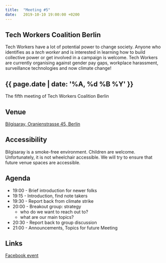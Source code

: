 ```yaml
---
title:  "Meeting #5"
date:   2019-10-10 19:00:00 +0200
---
```


## Tech Workers Coalition Berlin
Tech Workers have a lot of potential power to change society. Anyone who identifies as a _tech worker_ and is interested in learning how to build collective power or get involved in a campaign is welcome. Tech Workers are currently organising against gender pay gaps, workplace harassment, surveillance technologies and now climate change!

## {{ page.date | date: '%A, %d %B %Y' }}
The fifth meeting of Tech Workers Coalition Berlin

## Venue

[Bilgisaray, Oranienstrasse 45, Berlin](https://www.google.com/maps/place/Bilgisaray/@52.499971,13.4204474,17z/data=!3m1!4b1!4m5!3m4!1s0x47a84e34f7d3f0db:0x4a368a3631962abc!8m2!3d52.499971!4d13.4226362)

## Accessibility

Bilgisaray is a smoke-free environment. Children are welcome. Unfortunately, it is not wheelchair accessible. We will try to ensure that future venue spaces are accessible.

## Agenda

* 19:00 - Brief introduction for newer folks
* 19:15 - Introduction, find note takers
* 19:30 - Report back from climate strike
* 20:00 - Breakout group: strategy
  * who do we want to reach out to?
  * what are our main topics?
* 20:30 - Report back to group discussion
* 21:00 - Announcements, Topics for future Meeting

## Links

[Facebook event](https://www.facebook.com/events/371745793715269/)
